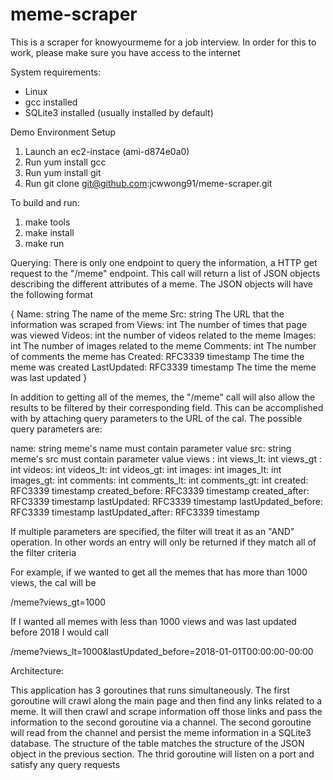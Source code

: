 # meme-scraper
This is a scraper for knowyourmeme for a job interview.  In order for this to
work, please make sure you have access to the internet

System requirements:
- Linux
- gcc installed
- SQLite3 installed (usually installed by default)

Demo Environment Setup
1. Launch an ec2-instace (ami-d874e0a0)
2. Run yum install gcc
3. Run yum install git
4. Run git clone git@github.com:jcwwong91/meme-scraper.git

To build and run:
1. make tools
2. make install
3. make run

Querying:
There is only one endpoint to query the information, a HTTP get request to the
"/meme" endpoint.  This call will return a list of JSON objects describing the
different attributes of a meme.  The JSON objects will have the following format

{
  Name:        string             The name of the meme
  Src:         string             The URL that the information was scraped from
  Views:       int                The number of times that page was viewed
  Videos:      int                the number of videos related to the meme
  Images:      int                The number of images related to the meme
  Comments:    int                The number of comments the meme has
  Created:     RFC3339 timestamp  The time the meme was created
  LastUpdated: RFC3339 timestamp  The time the meme was last updated
}

In addition to getting all of the memes, the "/meme" call will also allow the
results to be filtered by their corresponding field.  This can be accomplished
with by attaching query parameters to the URL of the cal.  The possible query
parameters are:

  name:               string            meme's name must contain parameter value
  src:                string            meme's src must contain parameter value
  views :             int
  views_lt:           int
  views_gt :          int
  videos:             int
  videos_lt:          int
  videos_gt:          int
  images:             int
  images_lt:          int
  images_gt:          int
  comments:           int
  comments_lt:        int
  comments_gt:        int
  created:            RFC3339 timestamp
  created_before:     RFC3339 timestamp
  created_after:      RFC3339 timestamp
  lastUpdated:        RFC3339 timestamp
  lastUpdated_before: RFC3339 timestamp
  lastUpdated_after:  RFC3339 timestamp



If multiple parameters are specified, the filter will treat it as an "AND"
operation.  In other words an entry will only be returned if they match all
of the filter criteria

For example, if we
wanted to get all the memes that has more than 1000 views, the cal will be

  /meme?views_gt=1000

If I wanted all memes with less than 1000 views and was last updated before 2018
I would call

  /meme?views_lt=1000&lastUpdated_before=2018-01-01T00:00:00-00:00

Architecture:

This application has 3 goroutines that runs simultaneously.  The first goroutine
will crawl along the main page and then find any links related to a meme.  It
will then crawl and scrape information off those links and pass the information
to the second goroutine via a channel.  The second goroutine will read from the
channel and persist the meme information in a SQLite3 database.  The structure
of the table matches the structure of the JSON object in the previous section.
The thrid goroutine will listen on a port and satisfy any query requests
